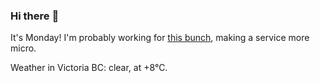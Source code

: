 ### Hi there :wave:

It's Monday! I'm probably working for [this bunch](https://github.com/kohofinancial), making a service more micro.

Weather in Victoria BC: clear, at +8°C.
